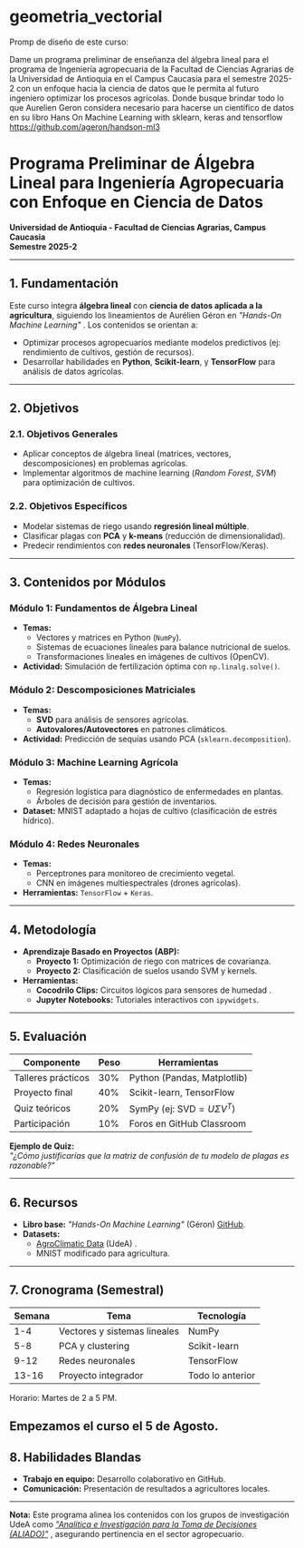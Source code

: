 # geometria_vectorial  

Promp de diseño de este curso:   

Dame un programa preliminar de enseñanza del álgebra lineal para el programa de Ingeniería agropecuaria de la Facultad de Ciencias Agrarias de la Universidad de Antioquia en el Campus Caucasia para el semestre 2025-2 con un enfoque hacia la ciencia de datos que le permita al futuro ingeniero optimizar los procesos agrícolas. Donde busque brindar todo lo que Aurelien Geron considera necesario para hacerse un científico de datos en su libro Hans On Machine Learning with sklearn, keras and tensorflow https://github.com/ageron/handson-ml3  

# **Programa Preliminar de Álgebra Lineal para Ingeniería Agropecuaria con Enfoque en Ciencia de Datos**  
**Universidad de Antioquia - Facultad de Ciencias Agrarias, Campus Caucasia**  
**Semestre 2025-2**  

---

## **1. Fundamentación**  
Este curso integra **álgebra lineal** con **ciencia de datos aplicada a la agricultura**, siguiendo los lineamientos de Aurélien Géron en *"Hands-On Machine Learning"* . Los contenidos se orientan a:  
- Optimizar procesos agropecuarios mediante modelos predictivos (ej: rendimiento de cultivos, gestión de recursos).  
- Desarrollar habilidades en **Python**, **Scikit-learn**, y **TensorFlow** para análisis de datos agrícolas.  

---

## **2. Objetivos**  
### **2.1. Objetivos Generales**  
- Aplicar conceptos de álgebra lineal (matrices, vectores, descomposiciones) en problemas agrícolas.  
- Implementar algoritmos de machine learning (*Random Forest*, *SVM*) para optimización de cultivos.  

### **2.2. Objetivos Específicos**  
- Modelar sistemas de riego usando **regresión lineal múltiple**.  
- Clasificar plagas con **PCA** y **k-means** (reducción de dimensionalidad).  
- Predecir rendimientos con **redes neuronales** (TensorFlow/Keras).  

---

## **3. Contenidos por Módulos**  
### **Módulo 1: Fundamentos de Álgebra Lineal**  
- **Temas:**  
  - Vectores y matrices en Python (`NumPy`).  
  - Sistemas de ecuaciones lineales para balance nutricional de suelos.  
  - Transformaciones lineales en imágenes de cultivos (OpenCV).  
- **Actividad:** Simulación de fertilización óptima con `np.linalg.solve()`.  

### **Módulo 2: Descomposiciones Matriciales**  
- **Temas:**  
  - **SVD** para análisis de sensores agrícolas.  
  - **Autovalores/Autovectores** en patrones climáticos.  
- **Actividad:** Predicción de sequías usando PCA (`sklearn.decomposition`).  

### **Módulo 3: Machine Learning Agrícola**  
- **Temas:**  
  - Regresión logística para diagnóstico de enfermedades en plantas.  
  - Árboles de decisión para gestión de inventarios.  
- **Dataset:** MNIST adaptado a hojas de cultivo (clasificación de estrés hídrico).  

### **Módulo 4: Redes Neuronales**  
- **Temas:**  
  - Perceptrones para monitoreo de crecimiento vegetal.  
  - CNN en imágenes multiespectrales (drones agrícolas).  
- **Herramientas:** `TensorFlow` + `Keras`.  

---

## **4. Metodología**  
- **Aprendizaje Basado en Proyectos (ABP):**  
  - **Proyecto 1:** Optimización de riego con matrices de covarianza.  
  - **Proyecto 2:** Clasificación de suelos usando SVM y kernels.  
- **Herramientas:**  
  - **Cocodrilo Clips:** Circuitos lógicos para sensores de humedad .  
  - **Jupyter Notebooks:** Tutoriales interactivos con `ipywidgets`.  

---

## **5. Evaluación**  
| **Componente**          | **Peso** | **Herramientas**                |  
|--------------------------|----------|----------------------------------|  
| Talleres prácticos       | 30%      | Python (Pandas, Matplotlib)      |  
| Proyecto final           | 40%      | Scikit-learn, TensorFlow         |  
| Quiz teóricos            | 20%      | SymPy (ej: $\text{SVD} = U\Sigma V^T$) |  
| Participación            | 10%      | Foros en GitHub Classroom        |  

**Ejemplo de Quiz:**  
*"¿Cómo justificarías que la matriz de confusión de tu modelo de plagas es razonable?"*  

---

## **6. Recursos**  
- **Libro base:** *"Hands-On Machine Learning"* (Géron) [GitHub](https://github.com/ageron/handson-ml3).  
- **Datasets:**  
  - [AgroClimatic Data](https://rproject-udea.netlify.app/) (UdeA) .  
  - MNIST modificado para agricultura.  

---

## **7. Cronograma (Semestral)**  
| **Semana** | **Tema**                          | **Tecnología**           |  
|------------|------------------------------------|--------------------------|  
| 1-4        | Vectores y sistemas lineales       | NumPy                    |  
| 5-8        | PCA y clustering                   | Scikit-learn             |  
| 9-12       | Redes neuronales                   | TensorFlow               |  
| 13-16      | Proyecto integrador                | Todo lo anterior         |  

Horario: Martes de 2 a 5 PM. 

Empezamos el curso el 5 de Agosto. 
---

## **8. Habilidades Blandas**  
- **Trabajo en equipo:** Desarrollo colaborativo en GitHub.  
- **Comunicación:** Presentación de resultados a agricultores locales.  

--- 

**Nota:** Este programa alinea los contenidos con los grupos de investigación UdeA como [*"Analítica e Investigación para la Toma de Decisiones (ALIADO)"*](https://www.udea.edu.co/wps/portal/udea/web/inicio/investigacion/grupos-investigacion/ingenieria-tecnologia/aliado) , asegurando pertinencia en el sector agropecuario.
